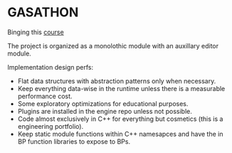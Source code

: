 # GASATHON

Binging this [course](https://www.udemy.com/course/unreal-engine-5-gas-top-down-rpg/)

The project is organized as a monolothic module with an auxillary editor module.

Implementation design perfs:

* Flat data structures with abstraction patterns only when necessary.
* Keep everything data-wise in the runtime unless there is a measurable performance cost.
* Some exploratory optimizations for educational purposes.
* Plugins are installed in the engine repo unless not possible.
* Code almost exclusively in C++ for everything but cosmetics (this is a engineering portfolio).
* Keep static module functions within C++ namesapces and have the in BP function libraries to expose to BPs.
